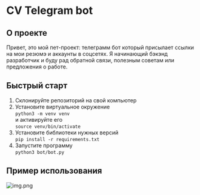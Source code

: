 # CV Telegram bot
## О проекте
Привет, это мой пет-проект: телеграмм бот который 
присылает ссылки на мои резюмэ и аккаунты в соцсетях.
Я начинающий бэкэнд разработчик и буду рад обратной связи, 
полезным советам или предложения о работе.


## Быстрый старт
1. Склонируйте репозиторий на свой компьютер
2. Установите виртуальное окружение     
```python3 -m venv venv```  
 и активируйте его  
```source venv/bin/activate```
3. Установите библиотеки нужных версий  
```pip install -r requirements.txt```  
4. Запустите программу  
```python3 bot/bot.py```  


## Пример использования 
![img.png](img.png)

